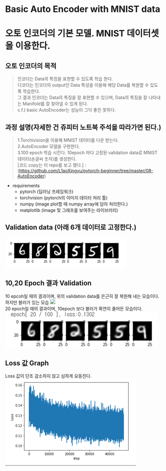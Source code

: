 # Basic Auto Encoder with MNIST data
오토 인코더의 기본 모델. MNIST 데이터셋을 이용한다.
=

오토 인코더의 목적
-
>인코더는 Data의 특징을 표현할 수 있도록 학습 한다.   
>디코더는 인코더의 output인 Data 특성을 이용해 해당 Data를 복원할 수 있도록 학습한다.   
>그 결과 인코더는 Data의 특징을 잘 표현할 수 있으며, Data의 특징을 잘 나타내는 Manifold를 잘 찾아낼 수 있게 된다.   
>c.f.) basic AutoEncoder는 성능이 그닥 좋진 못하다.   

과정 설명(자세한 건 쥬피터 노트북 주석을 따라가면 된다.)
-
>1.Torchivision을 이용해 MNIST 데이터를 다운 받는다.   
>2.AutoEncoder 모델을 구현한다.    
>3.100 epoch 학습 시킨다. 10epoch 마다 고정된 validation data로 MNIST 데이터(손글씨 숫자)를 생성한다.   
>[코드 copy는 이 repo를 보고 했다.] : (https://github.com/L1aoXingyu/pytorch-beginner/tree/master/08-AutoEncoder)   

- requirements
  - pytorch (딥러닝 프레임워크)   
  - torchvision (pytorch의 이미지 데이터 처리 툴)
  - numpy (image plot할 때 numpy array에 담아 처리한다.)
  - matplotlib (image 및 그래프를 보여주는 라이브러리)

Validation data (아래 6개 데이터로 고정한다.)
-
![](./validationdata.png)

10,20 Epoch 결과 Validation
-
10 epcoh일 때의 결과이며, 위의 validation data를 은근히 잘 복원해 내는 모습이다. 하지만 블러가 있는 모습
![](..10epoch.png)   
20 epoch일 때의 결과이며, 10epoch 보다 블러가 확연히 줄어든 모습이다.
![](./20epoch.png)

Loss 값 Graph
-
Loss 값이 단조 감소하지 않고 심하게 요동친다.   
![](./loss.png)
